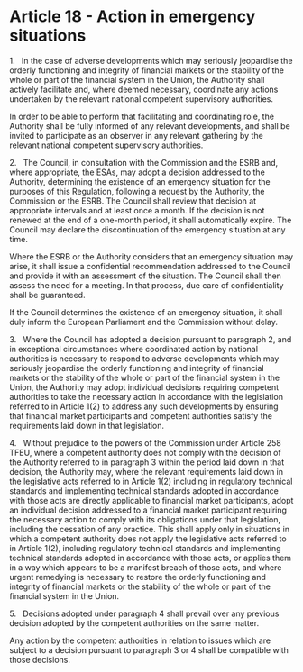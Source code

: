# Article 18 - Action in emergency situations


1.   In the case of adverse developments which may seriously jeopardise the orderly functioning and integrity of financial markets or the stability of the whole or part of the financial system in the Union, the Authority shall actively facilitate and, where deemed necessary, coordinate any actions undertaken by the relevant national competent supervisory authorities.

In order to be able to perform that facilitating and coordinating role, the Authority shall be fully informed of any relevant developments, and shall be invited to participate as an observer in any relevant gathering by the relevant national competent supervisory authorities.

2.   The Council, in consultation with the Commission and the ESRB and, where appropriate, the ESAs, may adopt a decision addressed to the Authority, determining the existence of an emergency situation for the purposes of this Regulation, following a request by the Authority, the Commission or the ESRB. The Council shall review that decision at appropriate intervals and at least once a month. If the decision is not renewed at the end of a one-month period, it shall automatically expire. The Council may declare the discontinuation of the emergency situation at any time.

Where the ESRB or the Authority considers that an emergency situation may arise, it shall issue a confidential recommendation addressed to the Council and provide it with an assessment of the situation. The Council shall then assess the need for a meeting. In that process, due care of confidentiality shall be guaranteed.

If the Council determines the existence of an emergency situation, it shall duly inform the European Parliament and the Commission without delay.

3.   Where the Council has adopted a decision pursuant to paragraph 2, and in exceptional circumstances where coordinated action by national authorities is necessary to respond to adverse developments which may seriously jeopardise the orderly functioning and integrity of financial markets or the stability of the whole or part of the financial system in the Union, the Authority may adopt individual decisions requiring competent authorities to take the necessary action in accordance with the legislation referred to in Article 1(2) to address any such developments by ensuring that financial market participants and competent authorities satisfy the requirements laid down in that legislation.

4.   Without prejudice to the powers of the Commission under Article 258 TFEU, where a competent authority does not comply with the decision of the Authority referred to in paragraph 3 within the period laid down in that decision, the Authority may, where the relevant requirements laid down in the legislative acts referred to in Article 1(2) including in regulatory technical standards and implementing technical standards adopted in accordance with those acts are directly applicable to financial market participants, adopt an individual decision addressed to a financial market participant requiring the necessary action to comply with its obligations under that legislation, including the cessation of any practice. This shall apply only in situations in which a competent authority does not apply the legislative acts referred to in Article 1(2), including regulatory technical standards and implementing technical standards adopted in accordance with those acts, or applies them in a way which appears to be a manifest breach of those acts, and where urgent remedying is necessary to restore the orderly functioning and integrity of financial markets or the stability of the whole or part of the financial system in the Union.

5.   Decisions adopted under paragraph 4 shall prevail over any previous decision adopted by the competent authorities on the same matter.

Any action by the competent authorities in relation to issues which are subject to a decision pursuant to paragraph 3 or 4 shall be compatible with those decisions.

